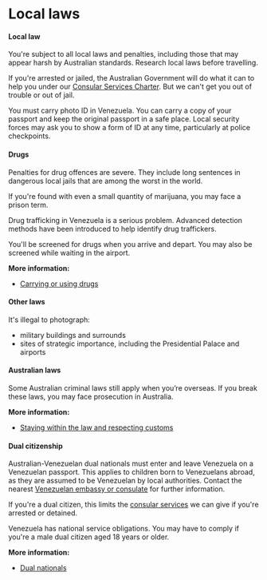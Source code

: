 # Local laws

#### Local law

You're subject to all local laws and penalties, including those that may appear harsh by Australian standards. Research local laws before travelling.

If you're arrested or jailed, the Australian Government will do what it can to help you under our [Consular Services Charter](/consular-services/consular-services-charter "Consular Services Charter"). But we can't get you out of trouble or out of jail.

You must carry photo ID in Venezuela. You can carry a copy of your passport and keep the original passport in a safe place. Local security forces may ask you to show a form of ID at any time, particularly at police checkpoints.

#### Drugs

Penalties for drug offences are severe. They include long sentences in dangerous local jails that are among the worst in the world.

If you're found with even a small quantity of marijuana, you may face a prison term.

Drug trafficking in Venezuela is a serious problem. Advanced detection methods have been introduced to help identify drug traffickers.

You'll be screened for drugs when you arrive and depart. You may also be screened while waiting in the airport.

**More information:**

* [Carrying or using drugs](/before-you-go/laws/drugs "Carrying or using drugs")

#### Other laws

It's illegal to photograph:

* military buildings and surrounds
* sites of strategic importance, including the Presidential Palace and airports

#### Australian laws

Some Australian criminal laws still apply when you’re overseas. If you break these laws, you may face prosecution in Australia.

**More information:**

* [Staying within the law and respecting customs](/before-you-go/laws "Staying within the law")

#### Dual citizenship

Australian-Venezuelan dual nationals must enter and leave Venezuela on a Venezuelan passport. This applies to children born to Venezuelans abroad, as they are assumed to be Venezuelan by local authorities. Contact the nearest [Venezuelan embassy or consulate](https://protocol.dfat.gov.au/Public/Missions/216) for further information.

If you're a dual citizen, this limits the [consular services](/consular-services "Our services") we can give if you're arrested or detained.

Venezuela has national service obligations. You may have to comply if you're a male dual citizen aged 18 years or older.

**More information:**

* [Dual nationals](/before-you-go/who-you-are/dual-nationals "Advice for dual nationals")